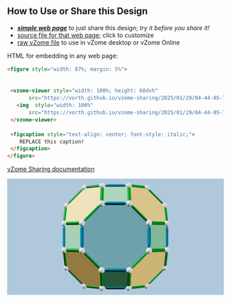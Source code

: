 
## How to Use or Share this Design

 - [***simple web page***](<https://vorth.github.io/vzome-sharing/2025/01/29/04-44-05-726Z-great-rhombi-root2/>) to just share this design; *try it before you share it!*
 - [source file for that web page](<https://github.com/vorth/vzome-sharing/edit/main/2025/01/29/04-44-05-726Z-great-rhombi-root2/index.md>); click to customize
 - [raw vZome file](<https://raw.githubusercontent.com/vorth/vzome-sharing/main/2025/01/29/04-44-05-726Z-great-rhombi-root2/great-rhombi-root2.vZome>) to use in vZome desktop or vZome Online
 
 HTML for embedding in any web page:
 ```html
<figure style="width: 87%; margin: 5%">
  
  
  <vzome-viewer style="width: 100%; height: 60dvh" 
        src="https://vorth.github.io/vzome-sharing/2025/01/29/04-44-05-726Z-great-rhombi-root2/great-rhombi-root2.vZome" >
    <img  style="width: 100%"
        src="https://vorth.github.io/vzome-sharing/2025/01/29/04-44-05-726Z-great-rhombi-root2/great-rhombi-root2.png" >
  </vzome-viewer>

  <figcaption style="text-align: center; font-style: italic;">
     REPLACE this caption!
  </figcaption>
</figure>

 ```

[vZome Sharing documentation](https://vzome.github.io/vzome/sharing.html#how-it-works)

![Image](<great-rhombi-root2.png>)

